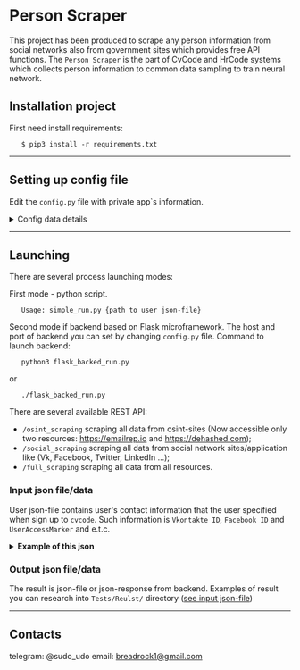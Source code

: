# Person Scraper
This project has been produced to scrape any person information from social networks also from government sites which provides free API functions. The `Person Scraper` is the part of CvCode and HrCode systems which collects person information to common data sampling to train neural network.

## Installation project
First need install requirements:
```shell
   $ pip3 install -r requirements.txt
```

***

## Setting up config file
Edit the `config.py` file with private app`s information.

<details><summary>Config data details</summary>

1. Flask backend config data: host-address and port:
```python
HOST = '127.0.0.1'  # host of flask backend
PORT = 7654         # port
```

2. Vkontakte config data:
```python
VK_APP_VERSION=''       # version of vk user application
VK_APP_ID=''            # vk application id
VK_APP_SECRET_KEY=''    # secret key of vk application (see preferences...)
VK_APP_SERVICE_KEY=''   # service key of vk application (see preferences...)
VK_APP_ACCESS_TOKEN=''  # access token of vk application (see preferences...)
```

3. Facebook config data:
```python
FB_APP_VERSION=''       # version of facebook application
FB_APP_ID=''            # facebook application id
FB_CLIENT_MARKER=''     # client marker-token to get access user info
FB_APP_SECRET_KEY=''    # secret key of facebook application (see preferences...)
FB_APP_ACCESS_KEY=''    # access key of facebook application (see preferences...)
```

4. Twitter config data:
```python
TW_CONSUMER_KEY=''          # consumer key (see preferences...)
TW_CONSUMER_SECRET=''       # consumer secret token (see preferences...)
TW_ACCESS_TOKEN_KEY=''      # access token of twitter application (see preferences...)
TW_ACCESS_TOKEN_SECRET=''   # access secret token of twitter application (see preferences...)
```

5. LinkedIn config data:
```python
LI_USERNAME=''  # username to linkedIn account
LI_PASSWORD=''  # password to specified username
```

6. MyMainRu config data:
```python
MM_APP_ID=0             # MyMailRu application id
MM_USERNAME=''          # username to MyMailRu account
MM_PASSWORD=''          # password to specified username
MM_APP_SECRET_KEY=''    # secret key of MyMailRu application (see preferences...)
MM_APP_PRIVATE_KEY=''   # private key of MyMainRu application (see preferences...)
```

7. OSINT sites config data:
```python
EMAILREP_API_KEY=''     # API token to https://emailrep.io
DEHASHED_API_KEY=''     # API token to https://dehashed.com
```

</details>

***

## Launching 

There are several process launching modes: 

First mode - python script.

```shell
   Usage: simple_run.py {path to user json-file}
```

Second mode if backend based on Flask microframework. The host and port of backend you can set by changing `config.py` file. Command to launch backend:
```shell
   python3 flask_backed_run.py
```

or 

```shell
   ./flask_backed_run.py
```

There are several available REST API:
   - `/osint_scraping` scraping all data from osint-sites (Now accessible only two resources: https://emailrep.io and https://dehashed.com); 
   - `/social_scraping` scraping all data from social network sites/application like (Vk, Facebook, Twitter, LinkedIn ...); 
   - `/full_scraping` scraping all data from all resources.

### Input json file/data
User json-file contains user's contact information that the user specified 
when sign up to `cvcode`. Such information is `Vkontakte ID`, `Facebook ID` and 
`UserAccessMarker` and e.t.c.

<details><summary><b>Example of this json</b></summary>

```json
{
    "Vkontakte": {
        "id": "123456789"
    },
    "LinkedIn": {
        "id": "ivan-ivanov-123456789"
    },
    "Twitter": {
        "id": "Ivan123456789"
    },
    "Facebook": {
        "id": "101313123456789",
    "user_access_token": "EAAMTR2pPmqUBACIvzm..."
    },
    "MyMailRu": {
        "id": "ivan.ivanov@bk.ru",
        "session_key": "dec21acb9b62bdaabe6ef89965d58e56"
    },
   "OSINT": {
      "email": "ivan.ivanov@bk.ru"
   }
}
```

</details>

### Output json file/data
The result is json-file or json-response from backend. Examples of result you can research into `Tests/Reulst/` directory ([see input json-file](#Tests/Users/yuliya_chesnokova.json))

***

## Contacts

telegram: @sudo_udo
email: breadrock1@gmail.com
